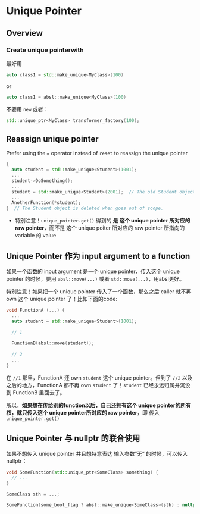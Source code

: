 # Unique Pointer

## Overview
### Create unique pointerwith
最好用
```cpp
auto class1 = std::make_unique<MyClass>(100)
```
or 
```cpp
auto class1 = absl::make_unique<MyClass>(100)
```

不要用 `new` 或者：
```cpp
std::unique_ptr<MyClass> transformer_factory(100);
```

## Reassign unique pointer
Prefer using the `=` operator instead of `reset` to reassign the unique pointer

```cpp
{
  auto student = std::make_unique<Student>(1001);
  ...
  student->DoSomething();
  ...
  student = std::make_unique<Student>(2001);  // The old Student object is deleted.
  ...
  AnotherFunction(*student);
}  // The Student object is deleted when goes out of scope.
```

* 特别注意！`unique_pointer.get()` 得到的 **是 这个 unique pointer 所对应的 raw pointer**，而不是 这个 unique poiter 所对应的 raw pointer 所指向的 variable 的 value

## Unique Pointer 作为 input argument to a function
如果一个函数的 input argument 是一个 unique pointer，传入这个 unique pointer 的时候，要用 `absl::move(...)` 或者 `std::move(...)`，用absl更好。

特别注意！如果把一个 unique pointer 传入了一个函数，那么之后 caller 就不再own 这个 unique pointer 了！比如下面的code:
```cpp
void FunctionA (...) {
  ...
  auto student = std::make_unique<Student>(1001);
  
  // 1
  
  FunctionB(absl::move(student));
  
  // 2
  ...
}
```
在 `//1` 那里，FunctionA 还 own `student` 这个 unique pointer。但到了 `//2` 以及之后的地方，FunctionA 都不再 own `student` 了！`student` 已经永远归属并沉没到 FunctionB 里面去了。

所以，**如果想在传给别的function以后，自己还拥有这个 unique pointer的所有权，就只传入这个 unique pointer所对应的 raw pointer**，即 传入 `unique_pointer.get()`

## Unique Pointer 与 nullptr 的联合使用

如果不想传入 unique pointer 并且想特意表达 输入参数”无“ 的时候，可以传入 nullptr：
```cpp
void SomeFunction(std::unique_ptr<SomeClass> something) {
  // ...
}

SomeClass sth = ...;

SomeFunction(some_bool_flag ? absl::make_unique<SomeClass>(sth) : nullptr);
```

